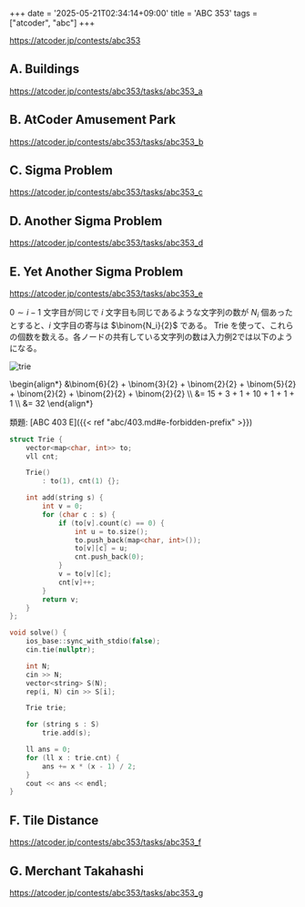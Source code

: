 +++
date = '2025-05-21T02:34:14+09:00'
title = 'ABC 353'
tags = ["atcoder", "abc"]
+++

<https://atcoder.jp/contests/abc353>

## A. Buildings

<https://atcoder.jp/contests/abc353/tasks/abc353_a>

## B. AtCoder Amusement Park

<https://atcoder.jp/contests/abc353/tasks/abc353_b>

## C. Sigma Problem

<https://atcoder.jp/contests/abc353/tasks/abc353_c>

## D. Another Sigma Problem

<https://atcoder.jp/contests/abc353/tasks/abc353_d>

## E. Yet Another Sigma Problem

<https://atcoder.jp/contests/abc353/tasks/abc353_e>

$0 \sim i-1$ 文字目が同じで $i$ 文字目も同じであるような文字列の数が $N_i$ 個あったとすると、$i$ 文字目の寄与は $\binom{N_i}{2}$ である。
Trie を使って、これらの個数を数える。各ノードの共有している文字列の数は入力例2では以下のようになる。

![trie](/images/atcoder/abc/353/e.png)

<!-- dprint-ignore -->
\begin{align*}
    &\binom{6}{2} + \binom{3}{2} + \binom{2}{2} + \binom{5}{2} + \binom{2}{2} + \binom{2}{2} + \binom{2}{2} \\\\
    &= 15 + 3 + 1 + 10 + 1 + 1 + 1 \\\\
    &= 32
\end{align*}

類題: [ABC 403 E]({{< ref "abc/403.md#e-forbidden-prefix" >}})

```cpp
struct Trie {
    vector<map<char, int>> to;
    vll cnt;

    Trie()
        : to(1), cnt(1) {};

    int add(string s) {
        int v = 0;
        for (char c : s) {
            if (to[v].count(c) == 0) {
                int u = to.size();
                to.push_back(map<char, int>());
                to[v][c] = u;
                cnt.push_back(0);
            }
            v = to[v][c];
            cnt[v]++;
        }
        return v;
    }
};

void solve() {
    ios_base::sync_with_stdio(false);
    cin.tie(nullptr);

    int N;
    cin >> N;
    vector<string> S(N);
    rep(i, N) cin >> S[i];

    Trie trie;

    for (string s : S)
        trie.add(s);

    ll ans = 0;
    for (ll x : trie.cnt) {
        ans += x * (x - 1) / 2;
    }
    cout << ans << endl;
}
```

## F. Tile Distance

<https://atcoder.jp/contests/abc353/tasks/abc353_f>

## G. Merchant Takahashi

<https://atcoder.jp/contests/abc353/tasks/abc353_g>

